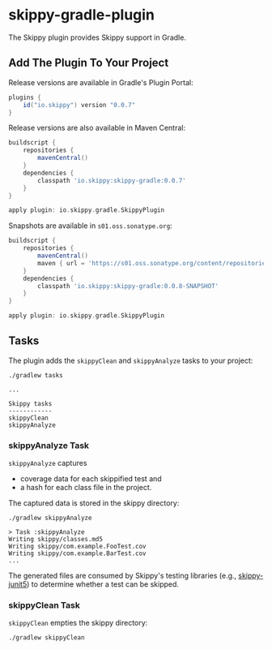 # skippy-gradle-plugin

The Skippy plugin provides Skippy support in Gradle.

## Add The Plugin To Your Project

Release versions are available in Gradle's Plugin Portal:

```groovy
plugins {
    id("io.skippy") version "0.0.7"
}
```

Release versions are also available in Maven Central:
```groovy
buildscript {
    repositories {
        mavenCentral()
    }
    dependencies {
        classpath 'io.skippy:skippy-gradle:0.0.7'
    }
}

apply plugin: io.skippy.gradle.SkippyPlugin
```

Snapshots are available in `s01.oss.sonatype.org`:

```groovy
buildscript {
    repositories {
        mavenCentral()
        maven { url = 'https://s01.oss.sonatype.org/content/repositories/snapshots/' }
    }
    dependencies {
        classpath 'io.skippy:skippy-gradle:0.0.8-SNAPSHOT'
    }
}

apply plugin: io.skippy.gradle.SkippyPlugin
```

## Tasks

The plugin adds the `skippyClean` and `skippyAnalyze` tasks to your project:
```
./gradlew tasks

...

Skippy tasks
------------
skippyClean
skippyAnalyze
```

### skippyAnalyze Task

`skippyAnalyze` captures 
- coverage data for each skippified test and
- a hash for each class file in the project.

The captured data is stored in the skippy directory:
```
./gradlew skippyAnalyze

> Task :skippyAnalyze
Writing skippy/classes.md5
Writing skippy/com.example.FooTest.cov
Writing skippy/com.example.BarTest.cov
...
```

The generated files are consumed by Skippy's testing libraries (e.g., [skippy-junit5](../skippy-junit5/README.md))
to determine whether a test can be skipped.

### skippyClean Task

`skippyClean` empties the skippy directory:

```
./gradlew skippyClean
```